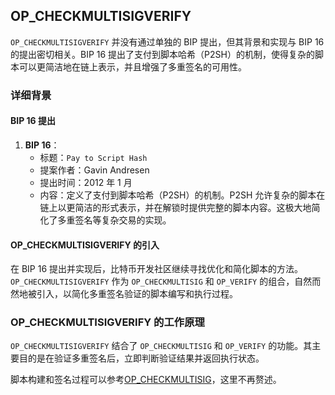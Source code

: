 ## OP_CHECKMULTISIGVERIFY

`OP_CHECKMULTISIGVERIFY` 并没有通过单独的 BIP 提出，但其背景和实现与 BIP 16 的提出密切相关。BIP 16 提出了支付到脚本哈希（P2SH）的机制，使得复杂的脚本可以更简洁地在链上表示，并且增强了多重签名的可用性。

### 详细背景

#### BIP 16 提出

1. **BIP 16**：
   - 标题：`Pay to Script Hash`
   - 提案作者：Gavin Andresen
   - 提出时间：2012 年 1 月
   - 内容：定义了支付到脚本哈希（P2SH）的机制。P2SH 允许复杂的脚本在链上以更简洁的形式表示，并在解锁时提供完整的脚本内容。这极大地简化了多重签名等复杂交易的实现。

#### OP_CHECKMULTISIGVERIFY 的引入

在 BIP 16 提出并实现后，比特币开发社区继续寻找优化和简化脚本的方法。`OP_CHECKMULTISIGVERIFY` 作为 `OP_CHECKMULTISIG` 和 `OP_VERIFY` 的组合，自然而然地被引入，以简化多重签名验证的脚本编写和执行过程。

### OP_CHECKMULTISIGVERIFY 的工作原理

`OP_CHECKMULTISIGVERIFY` 结合了 `OP_CHECKMULTISIG` 和 `OP_VERIFY` 的功能。其主要目的是在验证多重签名后，立即判断验证结果并返回执行状态。

脚本构建和签名过程可以参考[OP_CHECKMULTISIG](../OP_CHECKMULTISIG/README.md)，这里不再赘述。